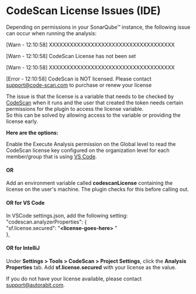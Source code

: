 # CodeScan License Issues (IDE)

Depending on permissions in your SonarQube™ instance, the following issue can occur when running the analysis:

\[Warn  - 12:10:58] XXXXXXXXXXXXXXXXXXXXXXXXXXXXXXXXXXXX&#x20;

\[Warn  - 12:10:58] CodeScan License has not been set

\[Warn  - 12:10:58] XXXXXXXXXXXXXXXXXXXXXXXXXXXXXXXXXXXX

\[Error - 12:10:58] CodeScan is NOT licensed. Please contact [support@code-scan.com](mailto:support@code-scan.com) to purchase or renew your license

The issue is that the license is a variable that needs to be checked by [CodeScan](https://www.codescan.io/) when it runs and the user that created the token needs certain permissions for the plugin to access the license variable.\
So this can be solved by allowing access to the variable or providing the license early.&#x20;

**Here are the options:**

Enable the Execute Analysis permission on the Global level to read the CodeScan license key configured on the organization level for each member/group that is using [VS Code](https://www.autorabit.com/ide-extension/).

#### OR <a href="#or" id="or"></a>

Add an environment variable called **codescanLicense** containing the license on the user's machine. The plugin checks for this before calling out.

#### OR for VS Code <a href="#or-for-vs-code" id="or-for-vs-code"></a>

In VSCode settings.json, add the following setting:\
"codescan.analyzerProperties": {\
"sf.license.secured": "**\<license-goes-here>** "\
&#x20;},

#### OR for IntelliJ <a href="#or-for-intellij" id="or-for-intellij"></a>

Under **Settings > Tools > CodeScan > Project Settings**, click the **Analysis Properties** tab. Add **sf.license.secured** with your license as the value.

If you do not have your license available, please contact [support@autorabit.com](mailto:support@autorabit.com).
